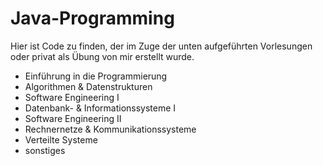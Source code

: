 # Java-Programming
Hier ist Code zu finden, der im Zuge der unten aufgeführten Vorlesungen oder privat als Übung von mir erstellt wurde.
- Einführung in die Programmierung
- Algorithmen &amp; Datenstrukturen
- Software Engineering I
- Datenbank- &amp; Informationssysteme I
- Software Engineering II
- Rechnernetze & Kommunikationssysteme
- Verteilte Systeme
- sonstiges
